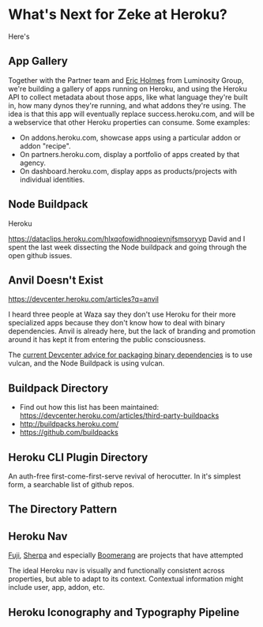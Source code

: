 # What's Next for Zeke at Heroku?

Here's

## App Gallery

Together with the Partner team and [Eric Holmes](http://ejholmes.github.com/) from Luminosity Group, we're building a gallery of apps running on Heroku, and using the Heroku API to collect metadata about those apps, like what language they're built in, how many dynos they're running, and what addons they're using. The idea is that this app will eventually replace success.heroku.com, and will be a webservice that other Heroku properties can consume. Some examples:

- On addons.heroku.com, showcase apps using a particular addon or addon "recipe".
- On partners.heroku.com, display a portfolio of apps created by that agency.
- On dashboard.heroku.com, display apps as products/projects with individual identities.

## Node Buildpack

Heroku

https://dataclips.heroku.com/hlxqofowidhnoqievnjfsmsoryyp
David and I spent the last week dissecting the Node buildpack and going through the open github issues.

## Anvil Doesn't Exist

https://devcenter.heroku.com/articles?q=anvil

I heard three people at Waza say they don't use Heroku for their more specialized apps because they don't know how to deal with binary dependencies. Anvil is already here, but the lack of branding and promotion around it has kept it from entering the public consciousness.

The [current Devcenter advice for packaging binary dependencies](https://devcenter.heroku.com/articles/buildpack-binaries) is to use vulcan, and the Node Buildpack is using vulcan.

## Buildpack Directory

- Find out how this list has been maintained: https://devcenter.heroku.com/articles/third-party-buildpacks
- http://buildpacks.heroku.com/
- https://github.com/buildpacks

## Heroku CLI Plugin Directory

An auth-free first-come-first-serve revival of herocutter. In it's simplest form, a searchable list of github repos.

## The Directory Pattern

## Heroku Nav

[Fuji](https://github.com/heroku/fuji), [Sherpa](https://github.com/heroku/fuji-sherpa) and
especially [Boomerang](https://github.com/heroku/boomerang) are projects that have attempted

The ideal Heroku nav is visually and functionally consistent across properties, but able to adapt to its context. Contextual information might include user, app, addon, etc.

## Heroku Iconography and Typography Pipeline



